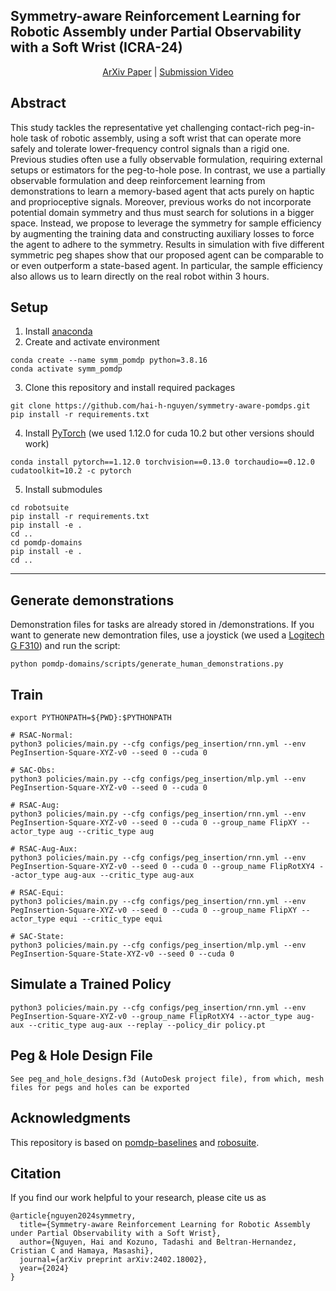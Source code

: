 ## Symmetry-aware Reinforcement Learning for Robotic Assembly under Partial Observability with a Soft Wrist (ICRA-24)

<div style="text-align: center;">
  <a href="https://arxiv.org/abs/2402.18002">ArXiv Paper</a> | <a href="https://www.youtube.com/watch?v=XU4Sbt_NnT8">Submission Video</a>
</div>

## Abstract
This study tackles the representative yet challenging contact-rich peg-in-hole task of robotic assembly, using a soft wrist that can operate more safely and tolerate lower-frequency control signals than a rigid one. Previous studies often use a fully observable formulation, requiring external setups or estimators for the peg-to-hole pose. In contrast, we use a partially observable formulation and deep reinforcement learning from demonstrations to learn a memory-based agent that acts purely on haptic and proprioceptive signals. Moreover, previous works do not incorporate potential domain symmetry and thus must search for solutions in a bigger space. Instead, we propose to leverage the symmetry for sample efficiency by augmenting the training data and constructing auxiliary losses to force the agent to adhere to the symmetry. Results in simulation with five different symmetric peg shapes show that our proposed agent can be comparable to or even outperform a state-based agent. In particular, the sample efficiency also allows us to learn directly on the real robot within 3 hours. 


## Setup
1. Install [anaconda](https://docs.conda.io/projects/conda/en/latest/user-guide/install/)
2. Create and activate environment
```
conda create --name symm_pomdp python=3.8.16
conda activate symm_pomdp
```
3. Clone this repository and install required packages
```
git clone https://github.com/hai-h-nguyen/symmetry-aware-pomdps.git
pip install -r requirements.txt
```
4. Install [PyTorch](https://pytorch.org/get-started/previous-versions/) (we used 1.12.0 for cuda 10.2 but other versions should work)
```
conda install pytorch==1.12.0 torchvision==0.13.0 torchaudio==0.12.0 cudatoolkit=10.2 -c pytorch
```
5. Install submodules
```
cd robotsuite
pip install -r requirements.txt
pip install -e .
cd ..
cd pomdp-domains
pip install -e .
cd ..
```

---

## Generate demonstrations
Demonstration files for tasks are already stored in /demonstrations. If you want to generate new demontration files, use a joystick (we used a [Logitech G F310](https://www.amazon.com/dp/B003VAHYQY?psc=1&ref=ppx_yo2ov_dt_b_product_details)) and run the script:
```
python pomdp-domains/scripts/generate_human_demonstrations.py
```

## Train

```
export PYTHONPATH=${PWD}:$PYTHONPATH

# RSAC-Normal:
python3 policies/main.py --cfg configs/peg_insertion/rnn.yml --env PegInsertion-Square-XYZ-v0 --seed 0 --cuda 0

# SAC-Obs:
python3 policies/main.py --cfg configs/peg_insertion/mlp.yml --env PegInsertion-Square-XYZ-v0 --seed 0 --cuda 0

# RSAC-Aug:
python3 policies/main.py --cfg configs/peg_insertion/rnn.yml --env PegInsertion-Square-XYZ-v0 --seed 0 --cuda 0 --group_name FlipXY --actor_type aug --critic_type aug

# RSAC-Aug-Aux:
python3 policies/main.py --cfg configs/peg_insertion/rnn.yml --env PegInsertion-Square-XYZ-v0 --seed 0 --cuda 0 --group_name FlipRotXY4 --actor_type aug-aux --critic_type aug-aux

# RSAC-Equi:
python3 policies/main.py --cfg configs/peg_insertion/rnn.yml --env PegInsertion-Square-XYZ-v0 --seed 0 --cuda 0 --group_name FlipXY --actor_type equi --critic_type equi

# SAC-State:
python3 policies/main.py --cfg configs/peg_insertion/mlp.yml --env PegInsertion-Square-State-XYZ-v0 --seed 0 --cuda 0

```

## Simulate a Trained Policy
```
python3 policies/main.py --cfg configs/peg_insertion/rnn.yml --env PegInsertion-Square-XYZ-v0 --group_name FlipRotXY4 --actor_type aug-aux --critic_type aug-aux --replay --policy_dir policy.pt
```

## Peg & Hole Design File
```
See peg_and_hole_designs.f3d (AutoDesk project file), from which, mesh files for pegs and holes can be exported
```

## Acknowledgments
This repository is based on [pomdp-baselines](https://github.com/twni2016/pomdp-baselines) and [robosuite](https://github.com/ARISE-Initiative/robosuite).

## Citation
If you find our work helpful to your research, please cite us as
```
@article{nguyen2024symmetry,
  title={Symmetry-aware Reinforcement Learning for Robotic Assembly under Partial Observability with a Soft Wrist},
  author={Nguyen, Hai and Kozuno, Tadashi and Beltran-Hernandez, Cristian C and Hamaya, Masashi},
  journal={arXiv preprint arXiv:2402.18002},
  year={2024}
}
```
